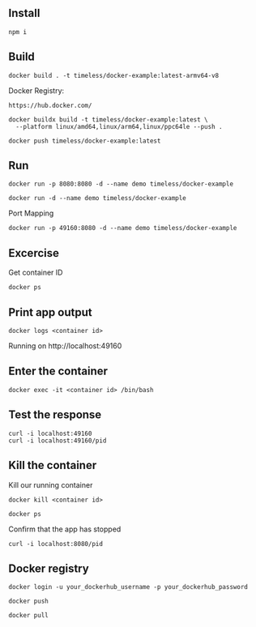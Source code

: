 ## Install

```
npm i 
```

## Build

```
docker build . -t timeless/docker-example:latest-armv64-v8
```

Docker Registry:
```
https://hub.docker.com/
```

```
docker buildx build -t timeless/docker-example:latest \
  --platform linux/amd64,linux/arm64,linux/ppc64le --push .
```

```
docker push timeless/docker-example:latest
```

## Run

```
docker run -p 8080:8080 -d --name demo timeless/docker-example
```

```
docker run -d --name demo timeless/docker-example
```

Port Mapping
```
docker run -p 49160:8080 -d --name demo timeless/docker-example
```
## Excercise

Get container ID
```
docker ps
```

## Print app output
```
docker logs <container id>
```

Running on http://localhost:49160

## Enter the container
```
docker exec -it <container id> /bin/bash
```

## Test the response

```
curl -i localhost:49160
curl -i localhost:49160/pid

```

## Kill the container

Kill our running container
```
docker kill <container id>
```

```
docker ps
```

Confirm that the app has stopped
```
curl -i localhost:8080/pid
```

## Docker registry

```
docker login -u your_dockerhub_username -p your_dockerhub_password
```

```
docker push
```

```
docker pull
```